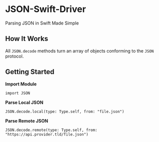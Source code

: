 # JSON-Swift-Driver

Parsing JSON in Swift Made Simple

## How It Works

All ```JSON.decode``` methods turn an array of objects conforming to the ```JSON``` protocol.

## Getting Started

**Import Module**

    import JSON
    
**Parse Local JSON**
    
    JSON.decode.local(type: Type.self, from: "file.json")
    

**Parse Remote JSON**

    JSON.decode.remote(type: Type.self, from: "https://api.provider.tld/file.json")
